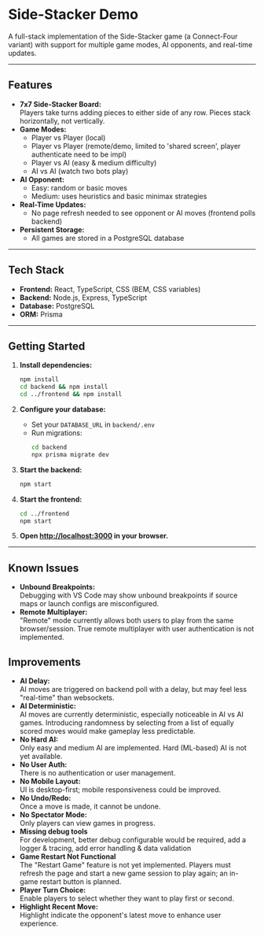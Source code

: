 # Side-Stacker Demo

A full-stack implementation of the Side-Stacker game (a Connect-Four variant) with support for multiple game modes, AI opponents, and real-time updates.

---

## Features

- **7x7 Side-Stacker Board:**  
  Players take turns adding pieces to either side of any row. Pieces stack horizontally, not vertically.
- **Game Modes:**  
  - Player vs Player (local)
  - Player vs Player (remote/demo, limited to 'shared screen', player authenticate need to be impl)
  - Player vs AI (easy & medium difficulty)
  - AI vs AI (watch two bots play)
- **AI Opponent:**  
  - Easy: random or basic moves
  - Medium: uses heuristics and basic minimax strategies
- **Real-Time Updates:**  
  - No page refresh needed to see opponent or AI moves (frontend polls backend)
- **Persistent Storage:**  
  - All games are stored in a PostgreSQL database

---

## Tech Stack

- **Frontend:** React, TypeScript, CSS (BEM, CSS variables)
- **Backend:** Node.js, Express, TypeScript
- **Database:** PostgreSQL
- **ORM:** Prisma

---

## Getting Started

1. **Install dependencies:**
   ```sh
   npm install
   cd backend && npm install
   cd ../frontend && npm install
   ```

2. **Configure your database:**
   - Set your `DATABASE_URL` in `backend/.env`
   - Run migrations:
     ```sh
     cd backend
     npx prisma migrate dev
     ```

3. **Start the backend:**
   ```sh
   npm start
   ```

4. **Start the frontend:**
   ```sh
   cd ../frontend
   npm start
   ```

5. **Open [http://localhost:3000](http://localhost:3000) in your browser.**

---

## Known Issues

- **Unbound Breakpoints:**  
  Debugging with VS Code may show unbound breakpoints if source maps or launch configs are misconfigured.
- **Remote Multiplayer:**  
  "Remote" mode currently allows both users to play from the same browser/session. True remote multiplayer with user authentication is not implemented.


## Improvements

- **AI Delay:**  
  AI moves are triggered on backend poll with a delay, but may feel less "real-time" than websockets.
- **AI Deterministic:**  
  AI moves are currently deterministic, especially noticeable in AI vs AI games. Introducing randomness by selecting from a list of equally scored moves would make gameplay less predictable.
- **No Hard AI:**  
  Only easy and medium AI are implemented. Hard (ML-based) AI is not yet available.
- **No User Auth:**  
  There is no authentication or user management.
- **No Mobile Layout:**  
  UI is desktop-first; mobile responsiveness could be improved.
- **No Undo/Redo:**  
  Once a move is made, it cannot be undone.
- **No Spectator Mode:**  
  Only players can view games in progress.
- **Missing debug tools**  
  For development, better debug configurable would be required, add a logger & tracing, add error handling & data validation
- **Game Restart Not Functional**  
  The "Restart Game" feature is not yet implemented. Players must refresh the page and start a new game session to play again; an in-game restart button is planned.
- **Player Turn Choice:**  
  Enable players to select whether they want to play first or second.
- **Highlight Recent Move:**  
  Highlight indicate the opponent's latest move to enhance user experience.


